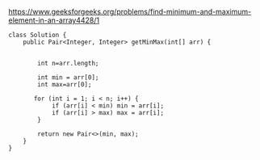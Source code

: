 
https://www.geeksforgeeks.org/problems/find-minimum-and-maximum-element-in-an-array4428/1

```
class Solution {
    public Pair<Integer, Integer> getMinMax(int[] arr) {

        
        int n=arr.length;
        
        int min = arr[0];
        int max=arr[0];
        
       for (int i = 1; i < n; i++) {
            if (arr[i] < min) min = arr[i];
            if (arr[i] > max) max = arr[i];
        }

        return new Pair<>(min, max);
    }
}
```
